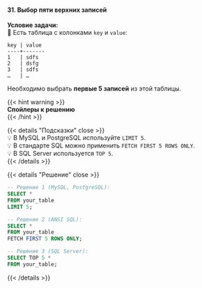 #### 31. Выбор пяти верхних записей

**Условие задачи:**  
📌 Есть таблица с колонками `key` и `value`:  
```text
key | value
----+-------
1   | sdfs
2   | dsfg
3   | sdfs
…   | …
```

Необходимо выбрать **первые 5 записей** из этой таблицы.

{{< hint warning >}}  
**Спойлеры к решению**  
{{< /hint >}}

{{< details "Подсказки" close >}}  
💡 В MySQL и PostgreSQL используйте `LIMIT 5`.  
💡 В стандарте SQL можно применить `FETCH FIRST 5 ROWS ONLY`.  
💡 В SQL Server используется `TOP 5`.  
{{< /details >}}

{{< details "Решение" close >}}

```sql
-- Решение 1 (MySQL, PostgreSQL):
SELECT *
FROM your_table
LIMIT 5;

-- Решение 2 (ANSI SQL):
SELECT *
FROM your_table
FETCH FIRST 5 ROWS ONLY;

-- Решение 3 (SQL Server):
SELECT TOP 5 *
FROM your_table;
```

{{< /details >}}